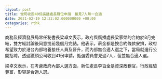 ```yaml
---
layout: post
title: 當局收逾40份廣播處長職位申請　接見7人無一合適
date: 2021-02-19 12:32:02.000000000 +08:00
categories: rthk
---
```


商務及經濟發展局常任秘書長梁卓文表示，政府與廣播處長梁家榮的合約於8月完結，雙方經討論後同意提前幾個月完結。他表示，薪金都是按合約條款安排，政府希望致力於港台內部培養接任人員及晉升，而內部無合適人選之下，當局就進行公開招聘，透過獵頭公司收到41份申請，甄選委員會見過7人，但並無合適人選。

梁卓文表示，在考慮政府內部人選方面，新任處長李百全是資深政務官，行政經驗豐富，形容是合適人選。
